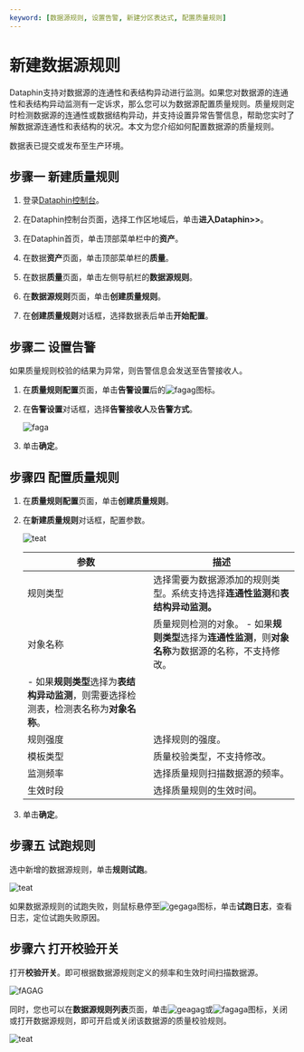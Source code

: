 ```yaml
---
keyword: [数据源规则, 设置告警, 新建分区表达式, 配置质量规则]
---
```


# 新建数据源规则

Dataphin支持对数据源的连通性和表结构异动进行监测。如果您对数据源的连通性和表结构异动监测有一定诉求，那么您可以为数据源配置质量规则。质量规则定时检测数据源的连通性或数据结构异动，并支持设置异常告警信息，帮助您实时了解数据源连通性和表结构的状况。本文为您介绍如何配置数据源的质量规则。

数据表已提交或发布至生产环境。

## 步骤一 新建质量规则

1.  登录[Dataphin控制台](https://dataphin.console.aliyun.com/workingArea)。

2.  在Dataphin控制台页面，选择工作区地域后，单击**进入Dataphin\>\>**。

3.  在Dataphin首页，单击顶部菜单栏中的**资产**。

4.  在数据**资产**页面，单击顶部菜单栏的**质量**。

5.  在数据**质量**页面，单击左侧导航栏的**数据源规则**。

6.  在**数据源规则**页面，单击**创建质量规则**。

7.  在**创建质量规则**对话框，选择数据表后单击**开始配置**。


## 步骤二 设置告警

如果质量规则校验的结果为异常，则告警信息会发送至告警接收人。

1.  在**质量规则配置**页面，单击**告警设置**后的![fagag](https://static-aliyun-doc.oss-accelerate.aliyuncs.com/assets/img/zh-CN/2867528951/p84203.png)图标。

2.  在**告警设置**对话框，选择**告警接收人**及**告警方式**。

    ![faga](https://static-aliyun-doc.oss-accelerate.aliyuncs.com/assets/img/zh-CN/1129997951/p84206.png)

3.  单击**确定**。


## 步骤四 配置质量规则

1.  在**质量规则配置**页面，单击**创建质量规则**。

2.  在**新建质量规则**对话框，配置参数。

    ![teat](https://static-aliyun-doc.oss-accelerate.aliyuncs.com/assets/img/zh-CN/4030451161/p175618.png)

    |参数|描述|
    |--|--|
    |规则类型|选择需要为数据源添加的规则类型。系统支持选择**连通性监测**和**表结构异动监测。** |
    |对象名称|质量规则检测的对象。    -   如果**规则类型**选择为**连通性监测**，则**对象名称**为数据源的名称，不支持修改。
    -   如果**规则类型**选择为**表结构异动监测**，则需要选择检测表，检测表名称为**对象名称**。 |
    |规则强度|选择规则的强度。|
    |模板类型|质量校验类型，不支持修改。|
    |监测频率|选择质量规则扫描数据源的频率。|
    |生效时段|选择质量规则的生效时间。|

3.  单击**确定**。


## 步骤五 试跑规则

选中新增的数据源规则，单击**规则试跑**。

![teat](https://static-aliyun-doc.oss-accelerate.aliyuncs.com/assets/img/zh-CN/4030451161/p175619.png)

如果数据源规则的试跑失败，则鼠标悬停至![gegaga](https://static-aliyun-doc.oss-accelerate.aliyuncs.com/assets/img/zh-CN/1114633061/p175621.png)图标，单击**试跑日志**，查看日志，定位试跑失败原因。

## 步骤六 打开校验开关

打开**校验开关**。即可根据数据源规则定义的频率和生效时间扫描数据源。

![fAGAG](https://static-aliyun-doc.oss-accelerate.aliyuncs.com/assets/img/zh-CN/4030451161/p175622.png)

同时，您也可以在**数据源规则列表**页面，单击![geagag](https://static-aliyun-doc.oss-accelerate.aliyuncs.com/assets/img/zh-CN/1114633061/p175626.png)或![fagaga](https://static-aliyun-doc.oss-accelerate.aliyuncs.com/assets/img/zh-CN/1114633061/p175628.png)图标，关闭或打开数据源规则，即可开启或关闭该数据源的质量校验规则。

![teat](https://static-aliyun-doc.oss-accelerate.aliyuncs.com/assets/img/zh-CN/4030451161/p175624.png)


